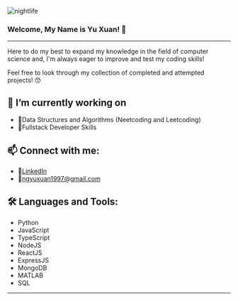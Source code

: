 ![nightlife](https://github.com/PeanutNJam/PeanutNJam/assets/106653269/e9e473ba-32c5-4702-982e-39eaff1d3d77)
### Welcome, My Name is Yu Xuan! 👋

---
Here to do my best to expand my knowledge in the field of computer science and, I'm always eager to improve and test
my coding skills!

Feel free to look through my collection of completed and attempted projects! 😙

🔭 I’m currently working on
---
* 🌱Data Structures and Algorithms (Neetcoding and Leetcoding)
* 🥞Fullstack Developer Skills 

📫 Connect with me:
---
* 🤝[LinkedIn](https://www.linkedin.com/in/ng-yu-xuan/)
* 📧ngyuxuan1997@gmail.com

🛠️ Languages and Tools:
---
* Python
* JavaScript
* TypeScript
* NodeJS
* ReactJS
* ExpressJS
* MongoDB
* MATLAB
* SQL
---
<!--
**PeanutNJam/PeanutNJam** is a ✨ _special_ ✨ repository because its `README.md` (this file) appears on your GitHub profile.

Here are some ideas to get you started:

- 🔭 I’m currently working on ...
- 🌱 I’m currently learning ...
- 👯 I’m looking to collaborate on ...
- 🤔 I’m looking for help with ...
- 💬 Ask me about ...
- 📫 How to reach me: ...
- 😄 Pronouns: ...
- ⚡ Fun fact: ...
-->
